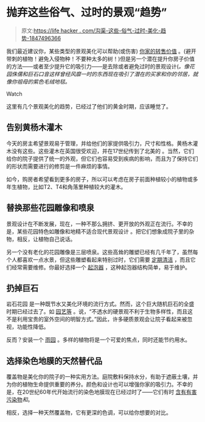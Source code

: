 # 抛弃这些俗气、过时的景观“趋势”

> 原文:[https://life hacker . com/沟渠-这些-俗气-过时-美化-趋势-1847496366](https://lifehacker.com/ditch-these-tacky-outdated-landscaping-trends-1847496366)

我们最近建议你，某些类型的景观美化可以帮助(或伤害) [你家的转售价值](https://lifehacker.com/these-plants-and-trees-can-actually-lower-your-homes-re-1847424355) 。(避开带刺的植物！避免入侵物种！不要种太多的树！)但是另一个潜在提升你房子价值的方法——或者至少提升它的吸引力——是去除或者避免过时的景观设计(*。像花园侏儒和巨石口音这样曾经风靡一时的东西现在吸引了潜在的买家和你的邻居，就像你祖母的紫色毛绒地毯。*

Watch

这里有几个景观美化的趋势，已经过了他们的黄金时期，应该睡觉了。

## 告别黄杨木灌木

今天的房主希望景观易于管理，并给他们的家提供吸引力，尺寸和性格。黄杨木灌木没有这些。这些灌木在英国很受欢迎，并在17世纪传到了北美的 。当然，它们给你的院子提供了统一的外观，但它们也容易受到疾病的影响，而且为了保持它们的形状而需要进行的修剪是一件麻烦的事情。

如今，购房者希望看到更多的房子，所以可以考虑在房子前面种植较小的植物或多年生植物，比如T2、T4和角落里种植较大的灌木。

## 替换那些花园雕像和喷泉

景观设计在不断发展，现在，一种不那么拥挤、更开放的外观正在流行。不幸的是，某些花园特色如雕像和地精不适合现代景观设计 。把它们想象成院子里的杂物，相反，让植物自己说话。

另一个没有老化的花园雕像是三层喷泉。这些高耸的雕塑已经有几千年了，虽然每个人都喜欢一点水景，但这些雕塑看起来特别过时，它们需要 [定期清洁](https://serenityhealth.com/water-fountain-troubleshooting-guide/) ，而且它们经常需要维修。你最好选择一个 [起泡器](https://www.thisoldhouse.com/landscaping/21018540/all-about-garden-fountains) ，这种起泡器结构简单，易于维护。

## 扔掉巨石

岩石花园 是一种既节水又美化环境的流行方式。然而，这个巨大随机巨石的全盛时期已经过去了。如 [园艺等](https://www.gardeningetc.com/news/worst-garden-trends) 。说，“不透水的硬景观不利于生物多样性，而且这不是利用宝贵的室外空间的明智方式。”因此，许多硬质景观会让院子看起来被忽视，功能性降低。

反而？安装一个 [雨园](https://lifehacker.com/what-is-a-rain-garden-and-how-do-you-make-one-1846469888) 。多样的植物将是一个可爱的焦点，同时还能节约用水。

## 选择染色地膜的天然替代品

覆盖物是美化你的院子的一种实用方法。庭院敷料保持水分，有助于遮蔽土壤，并为你的植物生命提供重要的养分。颜色和设计也可以增强你家的吸引力。不幸的是，在20世纪60年代开始流行的染色地膜现在已经过时了——它们有时 [含有有害污染物](https://www.cidermilllandscapes.com/problems-dyed-mulch/)*和*。

相反，选择一种天然覆盖物，它有更深的色调，可以给你想要的对比。